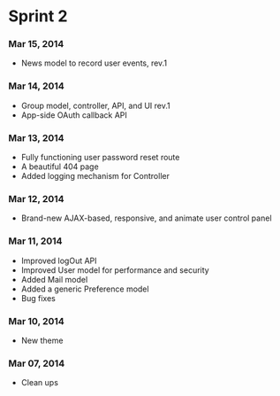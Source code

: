 # Sprint 2

### Mar 15, 2014
* News model to record user events, rev.1

### Mar 14, 2014
* Group model, controller, API, and UI rev.1
* App-side OAuth callback API

### Mar 13, 2014
* Fully functioning user password reset route
* A beautiful 404 page
* Added logging mechanism for Controller

### Mar 12, 2014
* Brand-new AJAX-based, responsive, and animate user control panel

### Mar 11, 2014
* Improved logOut API
* Improved User model for performance and security
* Added Mail model
* Added a generic Preference model
* Bug fixes

### Mar 10, 2014
* New theme

### Mar 07, 2014
* Clean ups
